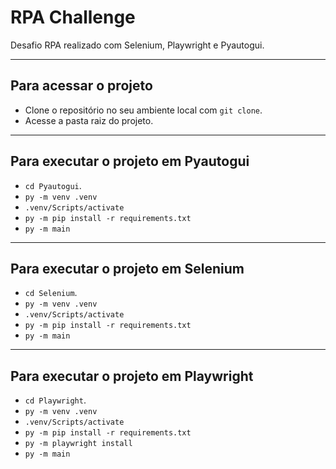 # RPA Challenge

Desafio RPA realizado com Selenium, Playwright e Pyautogui.
___

## Para acessar o projeto 
* Clone o repositório no seu ambiente local com `git clone`.
* Acesse a pasta raiz do projeto.
___
## Para executar o projeto em Pyautogui 
* `cd Pyautogui`.
* `py -m venv .venv`
* `.venv/Scripts/activate`
* `py -m pip install -r requirements.txt`
* `py -m main`
___
## Para executar o projeto em Selenium 
* `cd Selenium`.
* `py -m venv .venv`
* `.venv/Scripts/activate`
* `py -m pip install -r requirements.txt`
* `py -m main`
___
## Para executar o projeto em Playwright 
* `cd Playwright`.
* `py -m venv .venv`
* `.venv/Scripts/activate`
* `py -m pip install -r requirements.txt`
* `py -m playwright install`
* `py -m main`
